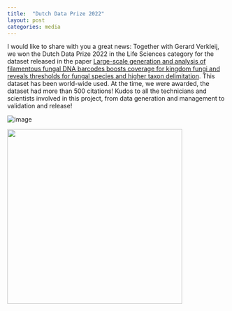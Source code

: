 ```yaml
---
title:  "Dutch Data Prize 2022"
layout: post
categories: media
---
```


I would like to share with you a great news: Together with Gerard Verkleij, we won the Dutch Data Prize 2022 in the Life Sciences category for the dataset released in the paper [Large-scale generation and analysis of filamentous fungal DNA barcodes boosts coverage for kingdom fungi and reveals thresholds for fungal species and higher taxon delimitation](https://www.ingentaconnect.com/content/wfbi/sim/2019/00000092/00000001/art00004). This dataset has been world-wide used. At the time, we were awarded, the dataset had more than 500 citations! Kudos to all the technicians and scientists involved in this project, from data generation and management to validation and release!

![image](https://github.com/user-attachments/assets/7a12d480-323d-4966-94e0-b535241bf2c5)


<img src="https://vuthuyduong.github.io/photos/DutchDataPrize_DV.jpg" height="400" />


